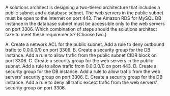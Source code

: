 A solutions architect is designing a two-tiered architecture that includes a public subnet and a database subnet. The web servers in the public subnet must be open to the internet on port 443. The Amazon RDS for MySQL DB instance in the database subnet must be accessible only to the web servers on port 3306. Which combination of steps should the solutions architect take to meet these requirements? (Choose two.) 

A. Create a network ACL for the public subnet. Add a rule to deny outbound trafic to 0.0.0.0/0 on port 3306. 
B. Create a security group for the DB instance. Add a rule to allow trafic from the public subnet CIDR block on port 3306.
C. Create a security group for the web servers in the public subnet. Add a rule to allow trafic from 0.0.0.0/0 on port 443. 
D. Create a security group for the DB instance. Add a rule to allow trafic from the web servers’ security group on port 3306. 
E. Create a security group for the DB instance. Add a rule to deny all trafic except trafic from the web servers’ security group on port 3306.